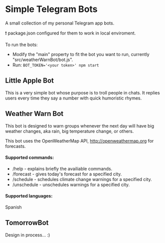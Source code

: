 # Simple Telegram Bots
A small collection of my personal Telegram app bots.

:exclamation: package.json configured for them to work in local enviroment.

To run the bots:
* Modify the "main" property to fit the bot you want to run, currently "src/weatherWarnBot/bot.js".
* Run: `BOT_TOKEN='<your token>' npm start`

## Little Apple Bot
This is a very simple bot whose purpose is to troll people in chats. It replies users every time they say a number with quick humoristic rhymes.

## Weather Warn Bot
This bot is designed to warn groups whenever the next day will have big weather changes, aka rain, big temperature change, or others.

This bot uses the OpenWeatherMap API, http://openweathermap.org for forecasts.

#### Supported commands:
* /help - explains briefly the availiable commands.
* /forecast - gives today's forecast for a specified city.
* /schedule - schedules climate change warnings for a specified city.
* /unschedule - unschedules warnings for a specified city.

#### Supported languages:
Spanish

## TomorrowBot
Design in process... :)
